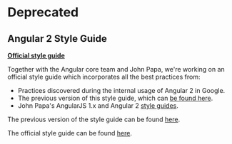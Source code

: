 # Deprecated

## Angular 2 Style Guide

[**Official style guide**](https://angular.io/styleguide)

Together with the Angular core team and John Papa, we're working on an official style guide which incorporates all the best practices from:

- Practices discovered during the internal usage of Angular 2 in Google.
- The previous version of this style guide, which can [be found here](./old/README.md).
- John Papa's AngularJS 1.x and Angular 2 [style guides](https://github.com/johnpapa/angular-styleguide).

The previous version of the style guide can be found [here](./old/README.md).

The official style guide can be found [here](https://angular.io/styleguide).

